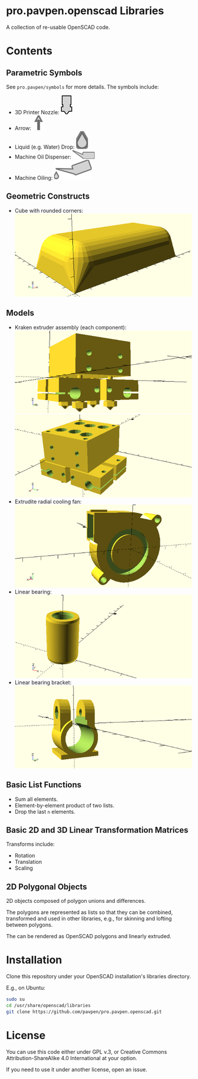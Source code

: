 pro.pavpen.openscad Libraries
=============================

A collection of re-usable OpenSCAD code.

# Contents

## Parametric Symbols

See `pro.pavpen/symbols` for more details.  The symbols include:

* 3D Printer Nozzle: ![3D Printer Nozzle Symbol](documentation/images/3d_printer_nozzle_symbol.svg)
* Arrow: ![Arrow Symbol](documentation/images/arrow_symbol.svg)
* Liquid (e.g. Water) Drop: ![Liquid Drop Symbol](documentation/images/liquid_drop_symbol.svg)
* Machine Oil Dispenser: ![Machine Oil Dispenser Symbol](documentation/images/machine_oil_dispenser_symbol.svg)
* Machine Oiling: ![Machine Oiling Symbol](documentation/images/machine_oiling_symbol.svg)


## Geometric Constructs

* Cube with rounded corners: ![Cube with rounded corners demo](documentation/images/rounded_corner_cube-demo-01.png)


## Models

* Kraken extruder assembly (each component):
![E3D Kraken assembly demo](documentation/images/kraken_assembly-demo-01.png)
![E3D Kraken assembly demo](documentation/images/kraken_assembly-demo-02.png)
* Extrudite radial cooling fan:
![Radial cooling fan demo](documentation/images/radial_cooling_fan-demo-01.png)
* Linear bearing:
![RJ260 linear bearing demo](documentation/images/rj260_linear_bearing-demo-01.png)
* Linear bearing bracket:
![Linear bearing bracket demo](documentation/images/linear_bearing_bracket-demo-01.png)


## Basic List Functions

* Sum all elements.
* Element-by-element product of two lists.
* Drop the last `n` elements.


## Basic 2D and 3D Linear Transformation Matrices

Transforms include:

* Rotation
* Translation
* Scaling


## 2D Polygonal Objects

2D objects composed of polygon unions and differences.

The polygons are represented as lists so that they can be combined,
transformed and used in other libraries, e.g., for skinning and lofting
between polygons.

The can be rendered as OpenSCAD polygons and linearly extruded.


# Installation

Clone this repository under your OpenSCAD installation's libraries directory.

E.g., on Ubuntu:

```bash
sudo su
cd /usr/share/openscad/libraries
git clone https://github.com/pavpen/pro.pavpen.openscad.git
```


# License

You can use this code either under GPL v.3, or Creative Commons 
Attribution-ShareAlike 4.0 International at your option.

If you need to use it under another license, open an issue.
